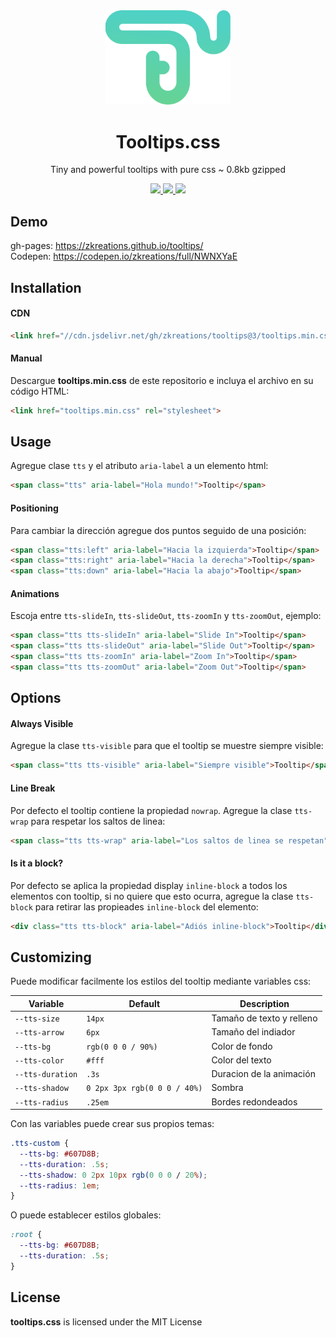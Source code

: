 <div align="center">
  <img src="/static/tts-logo.svg?sanitize=true" width="200" alt="Canvas.xml Logo">
  <h1>Tooltips.css</h1>
  <p>Tiny and powerful tooltips with pure css ~ 0.8kb gzipped</p>
  
  <a href="https://www.jsdelivr.com/package/gh/zkreations/tooltips">
    <img src="https://img.shields.io/jsdelivr/gh/hm/zkreations/tooltips?color=D69E2E&style=for-the-badge"/>
  </a>
  <a href="https://github.com/zkreations/tooltips/releases/">
    <img src="https://img.shields.io/github/v/release/zkreations/tooltips?color=68D391&style=for-the-badge"/>
  </a>
  <a href="./LICENSE">
    <img src="https://img.shields.io/github/license/zkreations/tooltips?color=4FD1C5&style=for-the-badge"/>
  </a>
</div>

## Demo

gh-pages: https://zkreations.github.io/tooltips/  
Codepen: https://codepen.io/zkreations/full/NWNXYaE

## Installation

#### CDN

```html
<link href="//cdn.jsdelivr.net/gh/zkreations/tooltips@3/tooltips.min.css" rel="stylesheet">
```

#### Manual
Descargue **tooltips.min.css** de este repositorio e incluya el archivo en su código HTML:

```html
<link href="tooltips.min.css" rel="stylesheet">
```

## Usage

Agregue clase `tts` y el atributo `aria-label` a un elemento html:

```html
<span class="tts" aria-label="Hola mundo!">Tooltip</span>
```
#### Positioning

Para cambiar la dirección agregue dos puntos seguido de una posición:

```html
<span class="tts:left" aria-label="Hacia la izquierda">Tooltip</span>
<span class="tts:right" aria-label="Hacia la derecha">Tooltip</span>
<span class="tts:down" aria-label="Hacia la abajo">Tooltip</span>
```

#### Animations

Escoja entre `tts-slideIn`, `tts-slideOut`, `tts-zoomIn` y `tts-zoomOut`, ejemplo:

```html
<span class="tts tts-slideIn" aria-label="Slide In">Tooltip</span>
<span class="tts tts-slideOut" aria-label="Slide Out">Tooltip</span>
<span class="tts tts-zoomIn" aria-label="Zoom In">Tooltip</span>
<span class="tts tts-zoomOut" aria-label="Zoom Out">Tooltip</span>
```

## Options

#### Always Visible
Agregue la clase `tts-visible` para que el tooltip se muestre siempre visible:

```html
<span class="tts tts-visible" aria-label="Siempre visible">Tooltip</span>
```

#### Line Break
Por defecto el tooltip contiene la propiedad `nowrap`. Agregue la clase `tts-wrap` para respetar los saltos de linea:

```html
<span class="tts tts-wrap" aria-label="Los saltos de linea se respetan">Tooltip</span>
```

#### Is it a block?
Por defecto se aplica la propiedad display `inline-block` a todos los elementos con tooltip, si no quiere que esto ocurra, agregue la clase `tts-block` para retirar las propieades `inline-block` del elemento:

```html
<div class="tts tts-block" aria-label="Adiós inline-block">Tooltip</div>
```

## Customizing

Puede modificar facilmente los estilos del tooltip mediante variables css:


| Variable                | Default   | Description                   |
| ----------------------- | ----------| ----------------------------- |
| `--tts-size`            | `14px`    | Tamaño de texto y relleno |
| `--tts-arrow`           | `6px`     | Tamaño del indiador |
| `--tts-bg`              | `rgb(0 0 0 / 90%)`     | Color de fondo |
| `--tts-color`           | `#fff`     | Color del texto |
| `--tts-duration`        | `.3s`     | Duracion de la animación |
| `--tts-shadow`          | `0 2px 3px rgb(0 0 0 / 40%)`     | Sombra |
| `--tts-radius`          | `.25em`     | Bordes redondeados |

Con las variables puede crear sus propios temas:

```css
.tts-custom {
  --tts-bg: #607D8B;
  --tts-duration: .5s;
  --tts-shadow: 0 2px 10px rgb(0 0 0 / 20%);
  --tts-radius: 1em;
}
```

O puede establecer estilos globales:

```css
:root {
  --tts-bg: #607D8B;
  --tts-duration: .5s;
}
```

## License

**tooltips.css** is licensed under the MIT License


